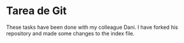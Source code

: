 # Tarea de Git

These tasks have been done with my colleague Dani. I have forked his repository and made some changes to the index file.          
